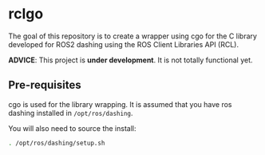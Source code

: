 # rclgo

The goal of this repository is to create a wrapper using cgo for the C library developed for ROS2 dashing using the ROS Client Libraries API (RCL).

**ADVICE**: This project is **under development**. It is not totally functional yet.

## Pre-requisites

cgo is used for the library wrapping. It is assumed that you have ros dashing installed in `/opt/ros/dashing`.

You will also need to source the install:
```bash
. /opt/ros/dashing/setup.sh
```
